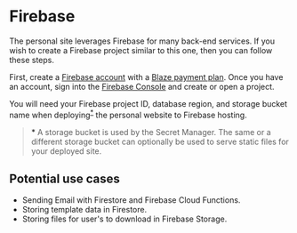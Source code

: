 # Firebase

The personal site leverages Firebase for many back-end services. If you wish to create a Firebase project similar to this one, then you can follow these steps.

First, create a [Firebase account](https://www.google.com/aclk?sa=l&ai=DChcSEwjAhp2UsL_sAhX-GK0GHZDMBWcYABAAGgJwdg&sig=AOD64_3PgoXNGg4h4EkZJ8nByAn5x8xSLg&q&adurl&ved=2ahUKEwifm5eUsL_sAhUE7J4KHffyAOUQ0Qx6BAgnEAE) with a [Blaze payment plan](https://console.firebase.google.com/project/_/overview?purchaseBillingPlan=metered). Once you have an account, sign into the [Firebase Console](https://console.firebase.google.com/) and create or open a project.

You will need your Firebase project ID, database region, and storage bucket name when deploying<sup>[*](#storage-bucket)</sup> the personal website to Firebase hosting.

> <a name="storage-bucket">*</a> A storage bucket is used by the Secret Manager. The same or a different storage bucket can optionally be used to serve static files for your deployed site.

## Potential use cases

- Sending Email with Firestore and Firebase Cloud Functions.
- Storing template data in Firestore.
- Storing files for user's to download in Firebase Storage.
